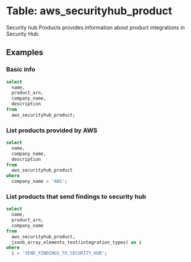 # Table: aws_securityhub_product

Security hub Products provides information about product integrations in Security Hub.

## Examples

### Basic info

```sql
select
  name,
  product_arn,
  company_name,
  description
from
  aws_securityhub_product;
```


### List products provided by AWS

```sql
select
  name,
  company_name,
  description
from
  aws_securityhub_product
where
  company_name = 'AWS';
```


### List products that send findings to security hub

```sql
select
  name,
  product_arn,
  company_name
from
  aws_securityhub_product,
  jsonb_array_elements_text(integration_types) as i
where
  i = 'SEND_FINDINGS_TO_SECURITY_HUB';
```